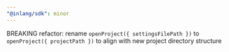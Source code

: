 ```yaml
---
"@inlang/sdk": minor
---
```


BREAKING refactor: rename `openProject({ settingsFilePath })` to `openProject({ projectPath })` to align with new project directory structure
